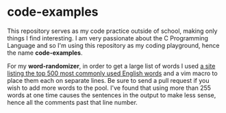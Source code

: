 # code-examples


This repository serves as my code practice outside of school, making only things I find interesting. I am very passionate about the C Programming Language and so I'm using this repository as my coding playground, hence the name **code-examples**.


For my **word-randomizer**, in order to get a large list of words I used [a site listing the top 500 most commonly used English words](https://www.smart-words.org/500-most-commonly-used-english-words.html) and a vim macro to place them each on separate lines. Be sure to send a pull request if you wish to add more words to the pool. I've found that using more than 255 words at one time causes the sentences in the output to make less sense, hence all the comments past that line number.
